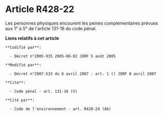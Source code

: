 # Article R428-22

Les personnes physiques encourent les peines complémentaires prévues aux 1° à 5° de l'article 131-16 du code pénal.

**Liens relatifs à cet article**

	**Codifié par**:

	  - Décret n°2005-935 2005-08-02 JORF 5 août 2005

	**Modifié par**:

	  - Décret n°2007-533 du 6 avril 2007 - art. 1 () JORF 8 avril 2007

	**Cite**:

	  - Code pénal - art. 131-16 (V)

	**Cité par**:

	  - Code de l'environnement - art. R428-24 (Ab)
